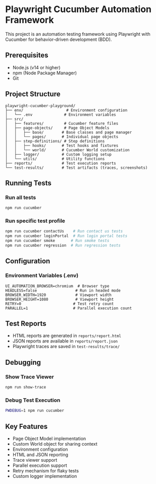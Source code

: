 # Playwright Cucumber Automation Framework

This project is an automation testing framework using Playwright with Cucumber for behavior-driven development (BDD).

## Prerequisites

- Node.js (v14 or higher)
- npm (Node Package Manager)
- Git

## Project Structure

```
playwright-cucumber-playground/
├── env/                   # Environment configuration
│   └── .env              # Environment variables
├── src/
│   ├── features/         # Cucumber feature files
│   ├── page-objects/     # Page Object Models
│   │   ├── base/        # Base classes and page manager
│   │   └── pages/       # Individual page objects
│   ├── step-definitions/ # Step definitions
│   │   ├── hooks/       # Test hooks and fixtures
│   │   └── world/       # Cucumber World customization
│   ├── logger/          # Custom logging setup
│   └── utils/           # Utility functions
├── reports/             # Test execution reports
└── test-results/        # Test artifacts (traces, screenshots)
```

## Running Tests

### Run all tests
```bash
npm run cucumber
```

### Run specific test profile
```bash
npm run cucumber contactUs    # Run contact us tests
npm run cucumber loginPortal  # Run login portal tests
npm run cucumber smoke       # Run smoke tests
npm run cucumber regression  # Run regression tests
```

## Configuration

### Environment Variables (.env)
```properties
UI_AUTOMATION_BROWSER=chromium  # Browser type
HEADLESS=false                 # Run in headed mode
BROWSER_WIDTH=1920             # Viewport width
BROWSER_HEIGHT=1080            # Viewport height
RETRY=0                       # Test retry count
PARALLEL=1                    # Parallel execution count
```

## Test Reports
- HTML reports are generated in `reports/report.html`
- JSON reports are available in `reports/report.json`
- Playwright traces are saved in `test-results/trace/`

## Debugging

### Show Trace Viewer
```bash
npm run show-trace
```

### Debug Test Execution
```bash
PWDEBUG=1 npm run cucumber
```

## Key Features
- Page Object Model implementation
- Custom World object for sharing context
- Environment configuration
- HTML and JSON reporting
- Trace viewer support
- Parallel execution support
- Retry mechanism for flaky tests
- Custom logger implementation